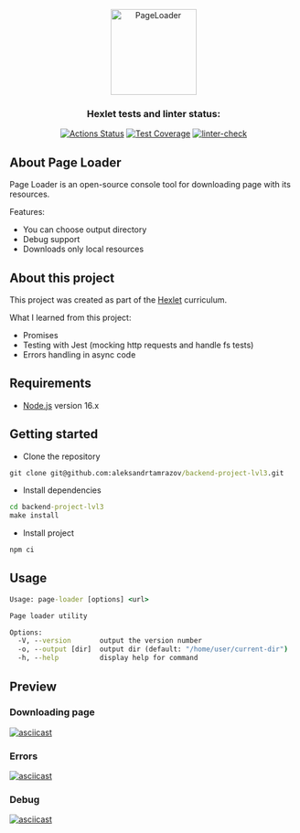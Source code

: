 <p align="center">
    <img alt="PageLoader" title="PageLoader" src="https://i.imgur.com/MfO9HIZ.png" width="150">
</p>

<div align="center">

### Hexlet tests and linter status:
[![Actions Status](https://github.com/aleksandrtamrazov/backend-project-lvl3/workflows/hexlet-check/badge.svg)](https://github.com/aleksandrtamrazov/backend-project-lvl3/actions)
[![Test Coverage](https://api.codeclimate.com/v1/badges/020fabf81f971830e7f1/test_coverage)](https://codeclimate.com/github/aleksandrtamrazov/backend-project-lvl3/test_coverage)
[![linter-check](https://github.com/aleksandrtamrazov/backend-project-lvl3/actions/workflows/linter-check.yml/badge.svg)](https://github.com/aleksandrtamrazov/backend-project-lvl3/actions/workflows/linter-check.yml)

</div>

## About Page Loader
Page Loader is an open-source console tool for downloading page with its resources.

Features:
- You can choose output directory
- Debug support
- Downloads only local resources

## About this project

This project was created as part of the [Hexlet](https://ru.hexlet.io/) curriculum.

What I learned from this project:
- Promises
- Testing with Jest (mocking http requests and handle fs tests)
- Errors handling in async code

## Requirements
- [Node.js](https://nodejs.org/en/) version 16.x

## Getting started
- Clone the repository
```cmd
git clone git@github.com:aleksandrtamrazov/backend-project-lvl3.git
```
- Install dependencies
```cmd
cd backend-project-lvl3
make install
```
- Install project
```cmd
npm ci
```

## Usage
```cmd
Usage: page-loader [options] <url>

Page loader utility

Options:
  -V, --version       output the version number
  -o, --output [dir]  output dir (default: "/home/user/current-dir")
  -h, --help          display help for command
```

## Preview

### Downloading page
[![asciicast](https://asciinema.org/a/468513.svg)](https://asciinema.org/a/468513)

### Errors
[![asciicast](https://asciinema.org/a/468516.svg)](https://asciinema.org/a/468516)

### Debug
[![asciicast](https://asciinema.org/a/468528.svg)](https://asciinema.org/a/468528)